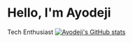 # Hello, I'm Ayodeji
Tech Enthusiast
[![Ayodeji's GitHub stats](https://github-readme-stats.vercel.app/api?username=ayodejiades&show_icons=true&theme=transparent)](https://github.com/ayodejiades/github-readme-stats)
